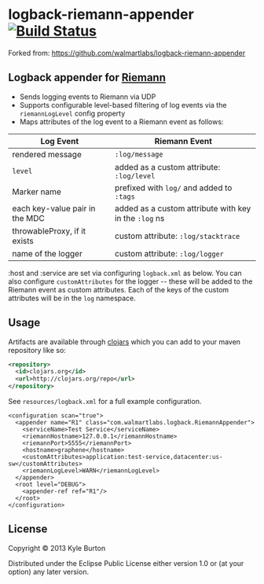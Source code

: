 # logback-riemann-appender  [![Build Status](https://travis-ci.org/gorillalabs/logback-riemann-appender.svg?branch=master)](https://travis-ci.org/gorillalabs/logback-riemann-appender)

Forked from: https://github.com/walmartlabs/logback-riemann-appender

## Logback appender for [Riemann](http://riemann.io/)

- Sends logging events to Riemann via UDP
- Supports configurable level-based filtering of log events via the
  `riemannLogLevel` config property
- Maps attributes of the log event to a Riemann event as follows:

Log Event                       | Riemann Event
------------------------------- | -------------
rendered message                | `:log/message`
`level`                         | added as a custom attribute: `:log/level`
Marker name                     | prefixed with `log/` and added to `:tags`
each key-value pair in the MDC  | added as a custom attribute with key in the `:log` ns
throwableProxy, if it exists    | custom attribute: `:log/stacktrace`
name of the logger              | custom attribute: `:log/logger`

:host and :service are set via configuring `logback.xml` as below. You
can also configure `customAttributes` for the logger -- these will be
added to the Riemann event as custom attributes. Each of the keys of
the custom attributes will be in the `log` namespace.

## Usage

Artifacts are available through
[clojars](https://clojars.org/com.walmartlabs/logback-riemann-appender) which you can add
to your maven repository like so:

```xml
<repository>
  <id>clojars.org</id>
  <url>http://clojars.org/repo</url>
</repository>
```

See `resources/logback.xml` for a full example configuration.

    <configuration scan="true">
      <appender name="R1" class="com.walmartlabs.logback.RiemannAppender">
        <serviceName>Test Service</serviceName>
        <riemannHostname>127.0.0.1</riemannHostname>
        <riemannPort>5555</riemannPort>
        <hostname>graphene</hostname>
        <customAttributes>application:test-service,datacenter:us-sw</customAttributes>
		<riemannLogLevel>WARN</riemannLogLevel>
      </appender>
      <root level="DEBUG">
        <appender-ref ref="R1"/>
      </root>
    </configuration>

## License

Copyright © 2013 Kyle Burton

Distributed under the Eclipse Public License either version 1.0 or (at
your option) any later version.
